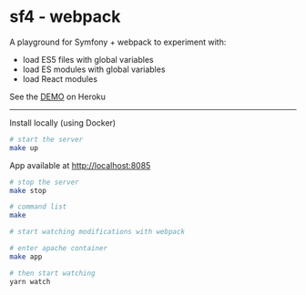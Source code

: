 # sf4 - webpack

A playground for Symfony + webpack to experiment with:

- load ES5 files with global variables
- load ES modules with global variables
- load React modules

See the [DEMO](https://sleepy-castle-87648.herokuapp.com/default) on Heroku

---

Install locally (using Docker)

```bash
# start the server
make up
```

App available at [http://localhost:8085](http://localhost:8085)

```bash  
# stop the server
make stop
```

```bash
# command list
make
```

```bash
# start watching modifications with webpack

# enter apache container
make app

# then start watching
yarn watch
```
